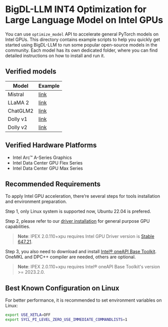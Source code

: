 # BigDL-LLM INT4 Optimization for Large Language Model on Intel GPUs
You can use `optimize_model` API to accelerate general PyTorch models on Intel GPUs. This directory contains example scripts to help you quickly get started using BigDL-LLM to run some popular open-source models in the community. Each model has its own dedicated folder, where you can find detailed instructions on how to install and run it.

## Verified models
| Model          | Example                                                  |
|----------------|----------------------------------------------------------|
| Mistral        | [link](mistral)                                          |
| LLaMA 2        | [link](llama2)                                           |
| ChatGLM2       | [link](chatglm2)                                         |
| Dolly v1       | [link](dolly-v1)                                         |
| Dolly v2       | [link](dolly-v2)                                         |

## Verified Hardware Platforms

- Intel Arc™ A-Series Graphics
- Intel Data Center GPU Flex Series
- Intel Data Center GPU Max Series

## Recommended Requirements
To apply Intel GPU acceleration, there’re several steps for tools installation and environment preparation.

Step 1, only Linux system is supported now, Ubuntu 22.04 is prefered.

Step 2, please refer to our [driver installation](https://dgpu-docs.intel.com/driver/installation.html) for general purpose GPU capabilities.
> **Note**: IPEX 2.0.110+xpu requires Intel GPU Driver version is [Stable 647.21](https://dgpu-docs.intel.com/releases/stable_647_21_20230714.html).

Step 3, you also need to download and install [Intel® oneAPI Base Toolkit](https://www.intel.com/content/www/us/en/developer/tools/oneapi/base-toolkit-download.html). OneMKL and DPC++ compiler are needed, others are optional.
> **Note**: IPEX 2.0.110+xpu requires Intel® oneAPI Base Toolkit's version >= 2023.2.0.

## Best Known Configuration on Linux
For better performance, it is recommended to set environment variables on Linux:
```bash
export USE_XETLA=OFF
export SYCL_PI_LEVEL_ZERO_USE_IMMEDIATE_COMMANDLISTS=1
```
